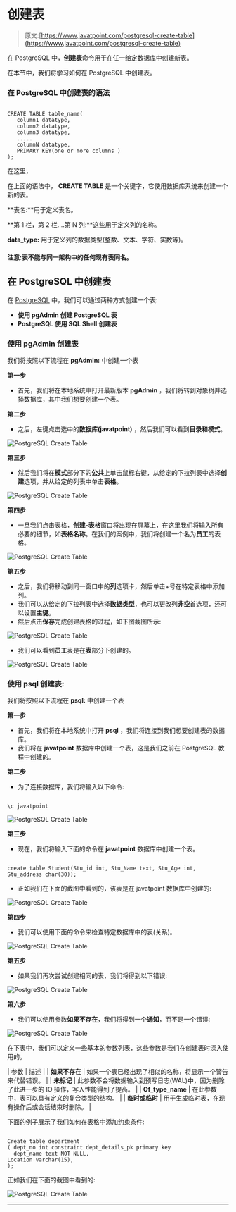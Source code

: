 # 创建表

> 原文:[https://www.javatpoint.com/postgresql-create-table](https://www.javatpoint.com/postgresql-create-table)

在 PostgreSQL 中，**创建表**命令用于在任一给定数据库中创建新表。

在本节中，我们将学习如何在 PostgreSQL 中创建表。

### 在 PostgreSQL 中创建表的语法

```

CREATE TABLE table_name(  
   column1 datatype,  
   column2 datatype,  
   column3 datatype,  
   .....  
   columnN datatype,  
   PRIMARY KEY(one or more columns )  
);  

```

在这里，

在上面的语法中， **CREATE TABLE** 是一个关键字，它使用数据库系统来创建一个新的表。

**表名:**用于定义表名。

**第 1 栏，第 2 栏....第 N 列:**这些用于定义列的名称。

**data_type:** 用于定义列的数据类型(整数、文本、字符、实数等)。

#### 注意:表不能与同一架构中的任何现有表同名。

## 在 PostgreSQL 中创建表

在 [PostgreSQL](https://www.javatpoint.com/postgresql-tutorial) 中，我们可以通过两种方式创建一个表:

*   **使用 pgAdmin 创建 PostgreSQL 表**
*   **PostgreSQL 使用 SQL Shell 创建表**

### 使用 pgAdmin 创建表

我们将按照以下流程在 **pgAdmin:** 中创建一个表

**第一步**

*   首先，我们将在本地系统中打开最新版本 **pgAdmin** ，我们将转到对象树并选择数据库，其中我们想要创建一个表。

**第二步**

*   之后，左键点击选中的**数据库(javatpoint)** ，然后我们可以看到**目录和模式**。

![PostgreSQL Create Table](../Images/32b031e6db5c22caeb328580c3f8b118.png)

**第三步**

*   然后我们将在**模式**部分下的**公共**上单击鼠标右键，从给定的下拉列表中选择**创建**选项，并从给定的列表中单击**表格**。

![PostgreSQL Create Table](../Images/ac76415b157c1da8d675bf2a8fc2010d.png)

**第四步**

*   一旦我们点击表格，**创建-表格**窗口将出现在屏幕上，在这里我们将输入所有必要的细节，如**表格名称**。在我们的案例中，我们将创建一个名为**员工**的表格。

![PostgreSQL Create Table](../Images/4fe0e13d98d33d6e0a44db3789476664.png)

**第五步**

*   之后，我们将移动到同一窗口中的**列**选项卡，然后单击+号在特定表格中添加列。
*   我们可以从给定的下拉列表中选择**数据类型**，也可以更改列**非空**首选项，还可以设置**主键**。
*   然后点击**保存**完成创建表格的过程，如下图截图所示:

![PostgreSQL Create Table](../Images/9e8820cb8cfe1521f4ad407af1c81db0.png)

*   我们可以看到**员工**表是在**表**部分下创建的。

![PostgreSQL Create Table](../Images/656b5b085db5bc4e54286d21b22ec548.png)

### 使用 psql 创建表:

我们将按照以下流程在 **psql:** 中创建一个表

**第一步**

*   首先，我们将在本地系统中打开 **psql** ，我们将连接到我们想要创建表的数据库。
*   我们将在 **javatpoint** 数据库中创建一个表，这是我们之前在 PostgreSQL 教程中创建的。

**第二步**

*   为了连接数据库，我们将输入以下命令:

```

\c javatpoint

```

![PostgreSQL Create Table](../Images/c244c94a3c1981ce9ecbd2cff7f7404f.png)

**第三步**

*   现在，我们将输入下面的命令在 **javatpoint** 数据库中创建一个表。

```

create table Student(Stu_id int, Stu_Name text, Stu_Age int, Stu_address char(30));

```

*   正如我们在下面的截图中看到的，该表是在 javatpoint 数据库中创建的:

![PostgreSQL Create Table](../Images/469a25964b37f4c72e8caaa6c4789be7.png)

**第四步**

*   我们可以使用下面的命令来检查特定数据库中的表(关系)。

![PostgreSQL Create Table](../Images/534f4977438b957325d1269868d0b648.png)

**第五步**

*   如果我们再次尝试创建相同的表，我们将得到以下错误:

![PostgreSQL Create Table](../Images/b0e95dcc16fab8cf893b259e7ab95c6b.png)

**第六步**

*   我们可以使用参数**如果不存在**，我们将得到一个**通知**，而不是一个错误:

![PostgreSQL Create Table](../Images/265dad9bbc279d55e281fd94b3a0715f.png)

在下表中，我们可以定义一些基本的参数列表，这些参数是我们在创建表时深入使用的。

| 参数 | 描述 |
| **如果不存在** | 如果一个表已经出现了相似的名称，将显示一个警告来代替错误。 |
| **未标记** | 此参数不会将数据输入到预写日志(WAL)中，因为删除了此进一步的 IO 操作，写入性能得到了提高。 |
| **Of_type_name** | 在此参数中，表可以具有定义的复合类型的结构。 |
| **临时或临时** | 用于生成临时表，在现有操作后或会话结束时删除。 |

下面的例子展示了我们如何在表格中添加约束条件:

```

Create table department
( dept_no int constraint dept_details_pk primary key 
  dept_name text NOT NULL,
Location varchar(15),
);

```

正如我们在下面的截图中看到的:

![PostgreSQL Create Table](../Images/1ab2d0c71b3e4c8e3c44bb0c5811d2de.png)

* * *